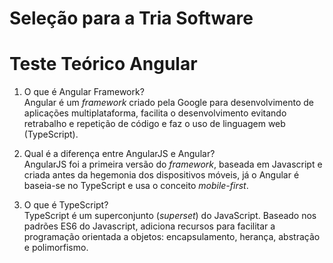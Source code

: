 # Seleção para a Tria Software<br>
# Teste Teórico Angular

1.	O que é Angular Framework?<br>
Angular é um <i>framework</i> criado pela Google para desenvolvimento de aplicações multiplataforma, facilita o desenvolvimento evitando retrabalho e repetição de código e faz o uso de linguagem web (TypeScript).

2.	Qual é a diferença entre AngularJS e Angular?<br>
AngularJS foi a primeira versão do <i>framework</i>, baseada em Javascript e criada antes da hegemonia dos dispositivos móveis, já o Angular é baseia-se no TypeScript e usa o conceito <i>mobile-first</i>.

3.	O que é TypeScript?<br>
TypeScript é um superconjunto (<i>superset</i>) do JavaScript. Baseado nos padrões ES6 do Javascript, adiciona recursos para facilitar a programação orientada a objetos: encapsulamento, herança, abstração e polimorfismo.
